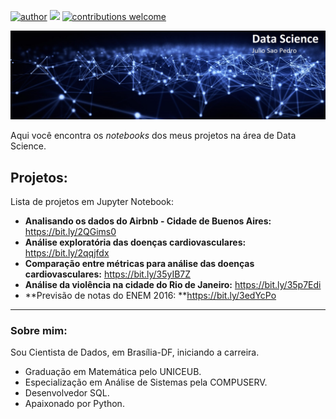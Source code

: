 [![author](https://img.shields.io/badge/author-juliosaopedro-red)](https://www.linkedin.com/in/julio-sao-pedro/) [![](https://img.shields.io/badge/python-3.6.5+-blue.svg)](https://www.python.org/downloads/release/python-365/) [![contributions welcome](https://img.shields.io/badge/contributions-welcome-brightgreen.svg?style=flat)](https://github.com/juliosaopedro/Meus_Projetos/issues)

<p align="center">
  <img src="/imagens/Data-Science-Git-Hub.jpg" >
</p>

Aqui você encontra os *notebooks* dos meus projetos na área de Data Science.

## Projetos:
Lista de projetos em Jupyter Notebook:

* **Analisando os dados do Airbnb - Cidade de Buenos Aires:** https://bit.ly/2QGims0
* **Análise exploratória das doenças cardiovasculares:** https://bit.ly/2qqjfdx
* **Comparação entre métricas para análise das doenças cardiovasculares:** https://bit.ly/35yIB7Z 
* **Análise da violência na cidade do Rio de Janeiro:** https://bit.ly/35p7Edi
* **Previsão de notas do ENEM 2016: **https://bit.ly/3edYcPo


---

### Sobre mim:

Sou Cientista de Dados, em Brasília-DF, iniciando a carreira.

* Graduação em Matemática pelo UNICEUB.
* Especialização em Análise de Sistemas pela COMPUSERV.
* Desenvolvedor SQL.
* Apaixonado por Python.
